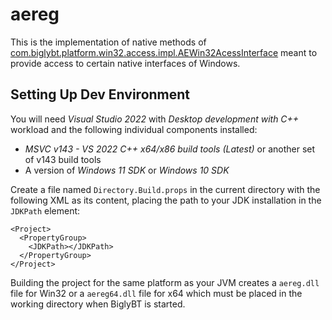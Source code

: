 # aereg

This is the implementation of native methods of [com.biglybt.platform.win32.access.impl.AEWin32AcessInterface](../../src/com/biglybt/platform/win32/access/impl/AEWin32AccessInterface.java) meant to provide access to certain native interfaces of Windows.

## Setting Up Dev Environment

You will need *Visual Studio 2022* with *Desktop development with C++* workload and the following individual components installed:
* *MSVC v143 - VS 2022 C++ x64/x86 build tools (Latest)* or another set of v143 build tools
* A version of *Windows 11 SDK* or *Windows 10 SDK*

Create a file named `Directory.Build.props` in the current directory with the following XML as its content, placing the path to your JDK installation in the `JDKPath` element:
```
<Project>
  <PropertyGroup>
    <JDKPath></JDKPath>
  </PropertyGroup>
</Project>
```

Building the project for the same platform as your JVM creates a `aereg.dll` file for Win32 or a `aereg64.dll` file for x64 which must be placed in the working directory when BiglyBT is started.
